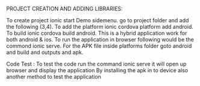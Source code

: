 PROJECT CREATION AND ADDING LIBRARIES: 

To create project ionic start Demo sidemenu. 
go to project folder and add the following (3,4).
To add the platform ionic cordova platform add android.
To build ionic cordova build android.
This is a hybrid application work for both android & ios.
To run the application in browser following would be the commond ionic serve. 
For the APK file inside platforms folder goto android and build and outputs and apk. 

Code Test :
To test the code run the command ionic serve  it will open up browser and display the application
By installing the apk in to device also another method to test the application
